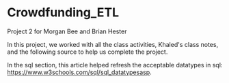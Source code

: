 # Crowdfunding_ETL
Project 2 for Morgan Bee and Brian Hester

In this project, we worked with all the class activities, Khaled's class notes, and the following source to help us complete the project. 

In the sql section, this article helped refresh the acceptable datatypes in sql: https://www.w3schools.com/sql/sql_datatypesasp. 


